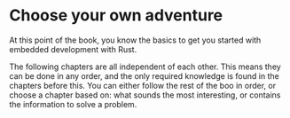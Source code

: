 # Choose your own adventure

At this point of the book,
you know the basics to get you started with embedded development with Rust.

The following chapters are all independent of each other.
This means they can be done in any order,
and the only required knowledge is found in the chapters before this.
You can either follow the rest of the boo in order, or choose a chapter based on:
what sounds the most interesting, or contains the information to solve a problem.
